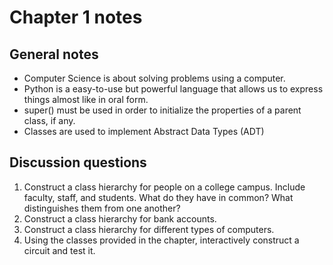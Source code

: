 # Chapter 1 notes

## General notes
- Computer Science is about solving problems using a computer.
- Python is a easy-to-use but powerful language that allows us to express things almost like in oral form.
- super() must be used in order to initialize the properties of a parent class, if any.
- Classes are used to implement Abstract Data Types (ADT)

## Discussion questions
1. Construct a class hierarchy for people on a college campus. Include faculty, staff, and students. What do they have in common? What distinguishes them from one another?
2. Construct a class hierarchy for bank accounts.
3. Construct a class hierarchy for different types of computers.
4. Using the classes provided in the chapter, interactively construct a circuit and test it.
